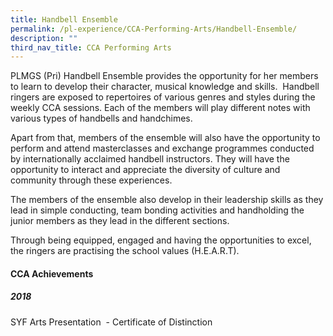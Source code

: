 ```yaml
---
title: Handbell Ensemble
permalink: /pl-experience/CCA-Performing-Arts/Handbell-Ensemble/
description: ""
third_nav_title: CCA Performing Arts
---
```

PLMGS (Pri) Handbell Ensemble provides the opportunity for her members to learn to develop their character, musical knowledge and skills.  Handbell ringers are exposed to repertoires of various genres and styles during the weekly CCA sessions. Each of the members will play different notes with various types of handbells and handchimes.

Apart from that, members of the ensemble will also have the opportunity to perform and attend masterclasses and exchange programmes conducted by internationally acclaimed handbell instructors. They will have the opportunity to interact and appreciate the diversity of culture and community through these experiences.

The members of the ensemble also develop in their leadership skills as they lead in simple conducting, team bonding activities and handholding the junior members as they lead in the different sections. 

Through being equipped, engaged and having the opportunities to excel, the ringers are practising the school values (H.E.A.R.T).

  

#### **CCA Achievements**


##### 2018

  

SYF Arts Presentation  - Certificate of Distinction